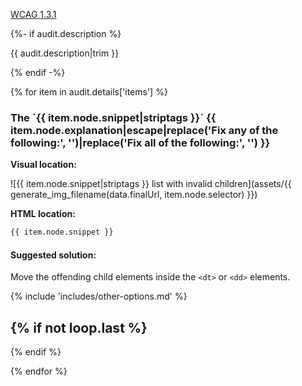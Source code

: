 
<a href="https://www.w3.org/WAI/WCAG21/quickref/?versions=2.0#info-and-relationships">WCAG 1.3.1</a>

{%- if audit.description %}

{{ audit.description|trim }}

{% endif -%}

{% for item in audit.details['items'] %}

<h3> The `{{ item.node.snippet|striptags }}` {{ item.node.explanation|escape|replace('Fix any of the following:', '')|replace('Fix all of the following:', '') }} </h3>

__Visual location:__

![{{ item.node.snippet|striptags }} list with invalid children](assets/{{ generate_img_filename(data.finalUrl, item.node.selector) }})

__HTML location:__

```html
{{ item.node.snippet }}
```

#### Suggested solution:
Move the offending child elements inside the `<dt>` or `<dd>` elements.

{% include 'includes/other-options.md' %}

{% if not loop.last %}
---
{% endif %}
<br>

{% endfor %}

<br>
